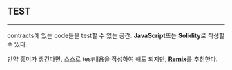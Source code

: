 ## TEST
----
contracts에 있는 code들을 test할 수 있는 공간. **JavaScript**또는 **Solidity**로 작성할 수 있다. 

만약 흥미가 생긴다면, 스스로 test내용을 작성하여 해도 되지만, [**Remix**](https://remix.ethereum.org/)를 추천한다.